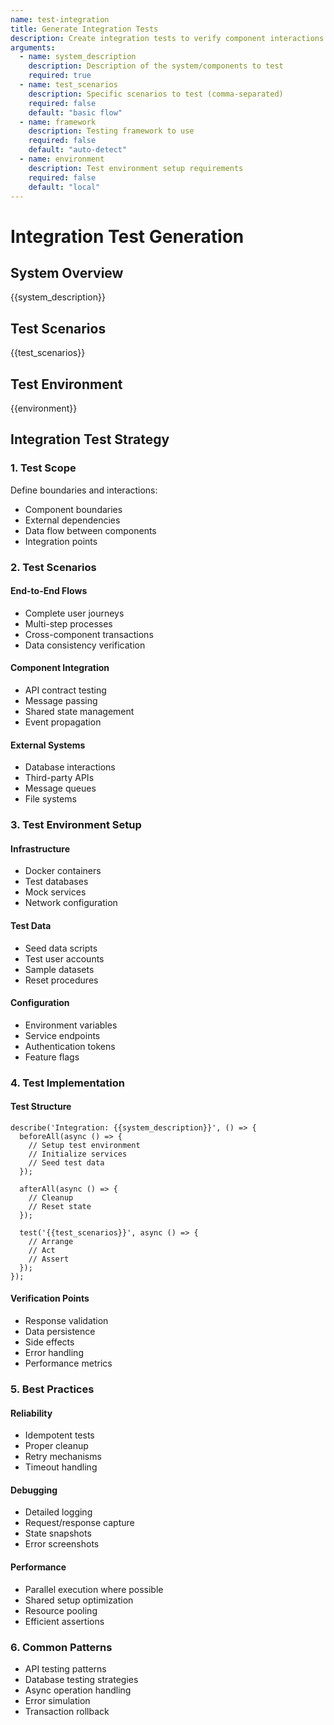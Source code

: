 ```yaml
---
name: test-integration
title: Generate Integration Tests
description: Create integration tests to verify component interactions
arguments:
  - name: system_description
    description: Description of the system/components to test
    required: true
  - name: test_scenarios
    description: Specific scenarios to test (comma-separated)
    required: false
    default: "basic flow"
  - name: framework
    description: Testing framework to use
    required: false
    default: "auto-detect"
  - name: environment
    description: Test environment setup requirements
    required: false
    default: "local"
---
```


# Integration Test Generation

## System Overview
{{system_description}}

## Test Scenarios
{{test_scenarios}}

## Test Environment
{{environment}}

## Integration Test Strategy

### 1. Test Scope
Define boundaries and interactions:
- Component boundaries
- External dependencies
- Data flow between components
- Integration points

### 2. Test Scenarios

#### End-to-End Flows
- Complete user journeys
- Multi-step processes
- Cross-component transactions
- Data consistency verification

#### Component Integration
- API contract testing
- Message passing
- Shared state management
- Event propagation

#### External Systems
- Database interactions
- Third-party APIs
- Message queues
- File systems

### 3. Test Environment Setup

#### Infrastructure
- Docker containers
- Test databases
- Mock services
- Network configuration

#### Test Data
- Seed data scripts
- Test user accounts
- Sample datasets
- Reset procedures

#### Configuration
- Environment variables
- Service endpoints
- Authentication tokens
- Feature flags

### 4. Test Implementation

#### Test Structure
```
describe('Integration: {{system_description}}', () => {
  beforeAll(async () => {
    // Setup test environment
    // Initialize services
    // Seed test data
  });

  afterAll(async () => {
    // Cleanup
    // Reset state
  });

  test('{{test_scenarios}}', async () => {
    // Arrange
    // Act
    // Assert
  });
});
```

#### Verification Points
- Response validation
- Data persistence
- Side effects
- Error handling
- Performance metrics

### 5. Best Practices

#### Reliability
- Idempotent tests
- Proper cleanup
- Retry mechanisms
- Timeout handling

#### Debugging
- Detailed logging
- Request/response capture
- State snapshots
- Error screenshots

#### Performance
- Parallel execution where possible
- Shared setup optimization
- Resource pooling
- Efficient assertions

### 6. Common Patterns
- API testing patterns
- Database testing strategies
- Async operation handling
- Error simulation
- Transaction rollback